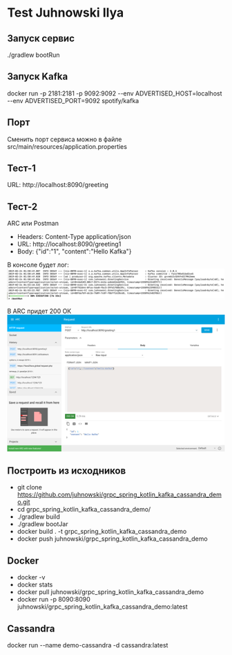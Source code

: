 # Test Juhnowski Ilya

## Запуск сервис
./gradlew bootRun

## Запуск Kafka
docker run -p 2181:2181 -p 9092:9092 --env ADVERTISED_HOST=localhost --env ADVERTISED_PORT=9092 spotify/kafka

## Порт
Сменить порт сервиса можно в файле src/main/resources/application.properties

## Тест-1
URL: http://localhost:8090/greeting

## Тест-2
ARC или Postman
- Headers: Content-Type application/json
- URL: http://localhost:8090/greeting1
- Body: {"id":"1",  "content":"Hello Kafka"}

В консоле будет лог:
![alt text](kafka_log.png)

В ARC придет 200 ОК
![alt text](arc_log.png)

## Построить из исходников
-  git clone https://github.com/juhnowski/grpc_spring_kotlin_kafka_cassandra_demo.git
- cd grpc_spring_kotlin_kafka_cassandra_demo/
- ./gradlew build
- ./gradlew bootJar
- docker build . -t grpc_spring_kotlin_kafka_cassandra_demo
- docker push juhnowski/grpc_spring_kotlin_kafka_cassandra_demo

## Docker
- docker -v
- docker stats
- docker pull juhnowski/grpc_spring_kotlin_kafka_cassandra_demo
- docker run -p 8090:8090 juhnowski/grpc_spring_kotlin_kafka_cassandra_demo:latest

## Cassandra
docker run --name demo-cassandra -d cassandra:latest

